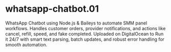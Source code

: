 # whatsapp-chatbot.01
WhatsApp Chatbot using Node.js &amp; Baileys to automate SMM panel workflows. Handles customer orders, provider notifications, and actions like cancel, refill, speed, and fake completed. Uploaded on DigitalOcean to Run it 24/7 with smart text parsing, batch updates, and robust error handling for smooth automation.
